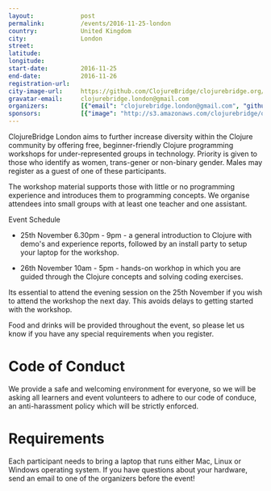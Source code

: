 ```yaml
---
layout:             post
permalink:          /events/2016-11-25-london
country:            United Kingdom
city:               London
street:
latitude:
longitude:
start-date:         2016-11-25
end-date:           2016-11-26
registration-url:
city-image-url:     https://github.com/ClojureBridge/clojurebridge.org/raw/master/app/assets/images/events/london.jpg
gravatar-email:     clojurebridge.london@gmail.com
organizers:         [{"email": "clojurebridge.london@gmail.com", "github": "sassela", "name": "Abby Sassel", "twitter": "sassela"}, {"email": null, "github": "jr0cket", "name": "John Stevenson", "twitter": "jr0cket"}, {"email": null, "github": null, "name": "Chris Howe-Jones", "twitter": null}]
sponsors:           [{"image": "http://s3.amazonaws.com/clojurebridge/original/178/Gov.uk_logo.svg.png?1479945923", "name": "Government Digital Service", "url": "https://www.gov.uk/government/organisations/government-digital-service"}, {"image": "http://s3.amazonaws.com/clojurebridge/original/170/style-logo--blue.png?1477344232", "name": "Style.com", "url": "https://www.style.com/"}]
---
```


ClojureBridge London aims to further increase diversity within the Clojure community by offering free, beginner-friendly Clojure programming workshops for under-represented groups in technology. Priority is given to those who identify as women, trans-gener or non-binary gender. Males may register as a guest of one of these participants.

The workshop material supports those with little or no programming experience and introduces them to programming concepts. We organise attendees into small groups with at least one teacher and one assistant.


Event Schedule<br/>

* 25th November
6.30pm - 9pm - a general introduction to Clojure with demo's and experience reports, followed by an install party to setup your laptop for the workshop.

* 26th November
10am - 5pm - hands-on workhop in which you are guided through the Clojure concepts and solving coding exercises.


Its essential to attend the evening session on the 25th November if you wish to attend the workshop the next day. This avoids delays to getting started with the workshop.


Food and drinks will be provided throughout the event, so please let us know if you have any special requirements when you register.

# Code of Conduct

We provide a safe and welcoming environment for everyone, so we will be asking all learners and event volunteers to adhere to our code of conduce, an anti-harassment policy which will be strictly enforced.

# Requirements

Each participant needs to bring a laptop that runs either Mac, Linux or Windows operating system. If you have questions about your hardware, send an email to one of the organizers before the event!
